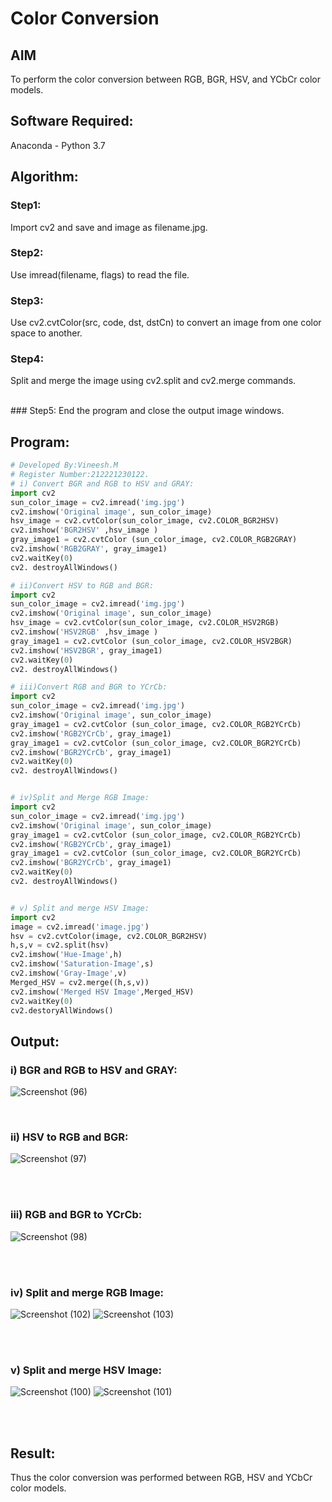 # Color Conversion
## AIM
To perform the color conversion between RGB, BGR, HSV, and YCbCr color models.

## Software Required:
Anaconda - Python 3.7
## Algorithm:
### Step1:
Import cv2 and save and image as filename.jpg.
<br>

### Step2:
Use imread(filename, flags) to read the file.
<br>

### Step3:
Use cv2.cvtColor(src, code, dst, dstCn) to convert an image from one color space to another.
<br>

### Step4:
Split and merge the image using cv2.split and cv2.merge commands.

<br>
### Step5:
End the program and close the output image windows.
<br>

## Program:
```python
# Developed By:Vineesh.M
# Register Number:212221230122.
# i) Convert BGR and RGB to HSV and GRAY:
import cv2
sun_color_image = cv2.imread('img.jpg')
cv2.imshow('Original image', sun_color_image)
hsv_image = cv2.cvtColor(sun_color_image, cv2.COLOR_BGR2HSV)
cv2.imshow('BGR2HSV' ,hsv_image )
gray_image1 = cv2.cvtColor (sun_color_image, cv2.COLOR_RGB2GRAY)
cv2.imshow('RGB2GRAY', gray_image1)
cv2.waitKey(0)
cv2. destroyAllWindows()
```
``` python
# ii)Convert HSV to RGB and BGR:
import cv2
sun_color_image = cv2.imread('img.jpg')
cv2.imshow('Original image', sun_color_image)
hsv_image = cv2.cvtColor(sun_color_image, cv2.COLOR_HSV2RGB)
cv2.imshow('HSV2RGB' ,hsv_image )
gray_image1 = cv2.cvtColor (sun_color_image, cv2.COLOR_HSV2BGR)
cv2.imshow('HSV2BGR', gray_image1)
cv2.waitKey(0)
cv2. destroyAllWindows()
```
``` python
# iii)Convert RGB and BGR to YCrCb:
import cv2
sun_color_image = cv2.imread('img.jpg')
cv2.imshow('Original image', sun_color_image)
gray_image1 = cv2.cvtColor (sun_color_image, cv2.COLOR_RGB2YCrCb)
cv2.imshow('RGB2YCrCb', gray_image1)
gray_image1 = cv2.cvtColor (sun_color_image, cv2.COLOR_BGR2YCrCb)
cv2.imshow('BGR2YCrCb', gray_image1)
cv2.waitKey(0)
cv2. destroyAllWindows()
```
``` python

# iv)Split and Merge RGB Image:
import cv2
sun_color_image = cv2.imread('img.jpg')
cv2.imshow('Original image', sun_color_image)
gray_image1 = cv2.cvtColor (sun_color_image, cv2.COLOR_RGB2YCrCb)
cv2.imshow('RGB2YCrCb', gray_image1)
gray_image1 = cv2.cvtColor (sun_color_image, cv2.COLOR_BGR2YCrCb)
cv2.imshow('BGR2YCrCb', gray_image1)
cv2.waitKey(0)
cv2. destroyAllWindows()
```
``` python

# v) Split and merge HSV Image:
import cv2
image = cv2.imread('image.jpg')
hsv = cv2.cvtColor(image, cv2.COLOR_BGR2HSV)
h,s,v = cv2.split(hsv)
cv2.imshow('Hue-Image',h)
cv2.imshow('Saturation-Image',s)
cv2.imshow('Gray-Image',v)
Merged_HSV = cv2.merge((h,s,v))
cv2.imshow('Merged HSV Image',Merged_HSV)
cv2.waitKey(0)
cv2.destoryAllWindows()

```
## Output:
### i) BGR and RGB to HSV and GRAY:

![Screenshot (96)](https://user-images.githubusercontent.com/93427254/163664023-aacda81c-2f29-4f9f-91f8-492194da5a77.png)

<br>

### ii) HSV to RGB and BGR:

![Screenshot (97)](https://user-images.githubusercontent.com/93427254/163664057-5f87ea22-a454-4643-8844-daa8407fc837.png)

<br>
<br>

### iii) RGB and BGR to YCrCb:

![Screenshot (98)](https://user-images.githubusercontent.com/93427254/163664065-4e4a62b2-cef6-4af6-be0f-88e1b73e93cf.png)

<br>
<br>

### iv) Split and merge RGB Image:

![Screenshot (102)](https://user-images.githubusercontent.com/93427254/163664230-1b125e24-f147-4a34-b626-9d4bb71b49eb.png)
![Screenshot (103)](https://user-images.githubusercontent.com/93427254/163664233-8ce0fc54-ee95-4ebf-9949-454a37accbea.png)


<br>
<br>

### v) Split and merge HSV Image:

![Screenshot (100)](https://user-images.githubusercontent.com/93427254/163664093-f45eac9b-c8db-44b2-8420-1b978b403ce3.png)
![Screenshot (101)](https://user-images.githubusercontent.com/93427254/163664097-0c4c7935-d374-493b-bd4f-c5f74001d8a9.png)

<br>
<br>


## Result:
Thus the color conversion was performed between RGB, HSV and YCbCr color models.
